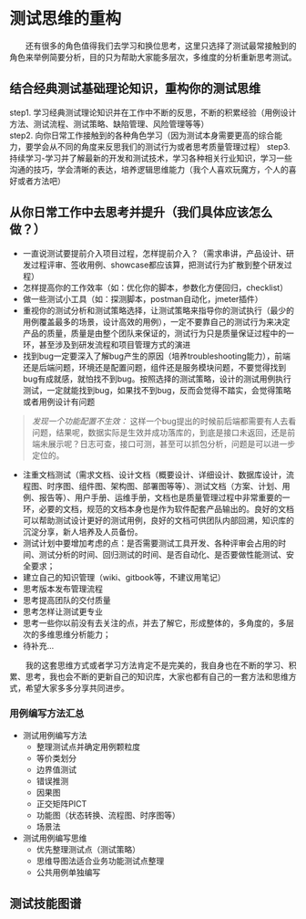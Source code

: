 # 测试思维的重构

&#8195;&#8195;还有很多的角色值得我们去学习和换位思考，这里只选择了测试最常接触到的角色来举例简要分析，目的只为帮助大家能多层次，多维度的分析重新思考测试。

## 结合经典测试基础理论知识，重构你的测试思维

step1. 学习经典测试理论知识并在工作中不断的反思，不断的积累经验（用例设计方法、测试流程、测试策略、缺陷管理、风险管理等等）   
step2. 向你日常工作接触到的各种角色学习（因为测试本身需要更高的综合能力，要学会从不同的角度来反思我们的测试行为或者思考质量管理过程）
step3. 持续学习-学习并了解最新的开发和测试技术，学习各种相关行业知识，学习一些沟通的技巧，学会清晰的表达，培养逻辑思维能力（我个人喜欢玩魔方，个人的喜好或者方法吧）

## 从你日常工作中去思考并提升（我们具体应该怎么做？）

* 一直说测试要提前介入项目过程，怎样提前介入？（需求串讲，产品设计、研发过程评审、签收用例、showcase都应该算，把测试行为扩散到整个研发过程）
* 怎样提高你的工作效率（如：优化你的脚本，参数化方便回归，checklist）
* 做一些测试小工具（如：探测脚本，postman自动化，jmeter插件）
* 重视你的测试分析和测试策略选择，让测试策略来指导你的测试执行（最少的用例覆盖最多的场景，设计高效的用例），一定不要靠自己的测试行为来决定产品的质量，质量是由整个团队来保证的，测试行为只是质量保证过程中的一环，甚至涉及到研发流程和项目管理方式的演进
* 找到bug一定要深入了解bug产生的原因（培养troubleshooting能力），前端还是后端问题，环境还是配置问题，组件还是服务模块问题，不要觉得找到bug有成就感，就怕找不到bug。按照选择的测试策略，设计的测试用例执行测试，一定就能找到bug，如果找不到bug，反而会觉得不踏实，会觉得策略或者用例设计有问题
> _发现一个功能配置不生效：_ 这样一个bug提出的时候前后端都需要有人去看问题，结果呢，数据实际是生效并成功落库的，到底是接口未返回，还是前端未展示呢？日志可查，接口可测，甚至可以抓包分析，问题是可以进一步定位的。
* 注重文档测试（需求文档、设计文档（概要设计、详细设计、数据库设计，流程图、时序图、组件图、架构图、部署图等等）、测试文档（方案、计划、用例、报告等）、用户手册、运维手册，文档也是质量管理过程中非常重要的一环，必要的文档，规范的文档本身也是作为软件配套产品输出的。良好的文档可以帮助测试设计更好的测试用例，良好的文档可供团队内部回溯，知识库的沉淀分享，新人培养及人员备份。
* 测试计划中要增加考虑的点：是否需要测试工具开发、各种评审会占用的时间、测试分析的时间、回归测试的时间、是否自动化、是否要做性能测试、安全要求；
* 建立自己的知识管理（wiki、gitbook等，不建议用笔记）
* 思考版本发布管理流程
* 思考提高团队的交付质量
* 思考怎样让测试更专业
* 思考一些你以前没有去关注的点，并去了解它，形成整体的，多角度的，多层次的多维思维分析能力；
* 待补充...

&#8195;&#8195;我的这套思维方式或者学习方法肯定不是完美的，我自身也在不断的学习、积累、思考，我也会不断的更新自己的知识库，大家也都有自己的一套方法和思维方式，希望大家多多分享共同进步。


### 用例编写方法汇总
- 测试用例编写方法
  - 整理测试点并确定用例颗粒度
  - 等价类划分
  - 边界值测试
  - 错误推测
  - 因果图
  - 正交矩阵PICT
  - 功能图（状态转换、流程图、时序图等）
  - 场景法
- 测试用例编写思维
  - 优先整理测试点（测试策略）
  - 思维导图法适合业务功能测试点整理
  - 公共用例单独编写


## 测试技能图谱
